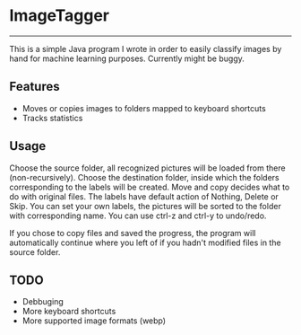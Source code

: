 # ImageTagger
---
This is a simple Java program I wrote in order to easily classify images by hand for machine learning purposes.
Currently might be buggy. 

## Features
- Moves or copies images to folders mapped to keyboard shortcuts
- Tracks statistics

## Usage
Choose the source folder, all recognized pictures will be loaded from there (non-recursively).
Choose the destination folder, inside which the folders corresponding to the labels will be created.
Move and copy decides what to do with original files.
The labels have default action of Nothing, Delete or Skip.
You can set your own labels, the pictures will be sorted to the folder with corresponding name.
You can use ctrl-z and ctrl-y to undo/redo.

If you chose to copy files and saved the progress, the program will automatically continue where you left of 
if you hadn't modified files in the source folder.

## TODO
- Debbuging
- More keyboard shortcuts
- More supported image formats (webp)
